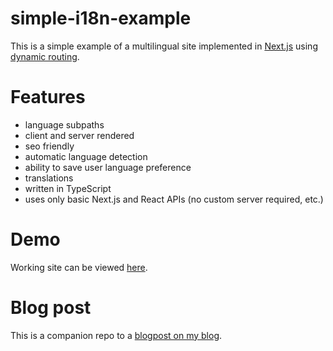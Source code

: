# simple-i18n-example

This is a simple example of a multilingual site implemented in [Next.js](https://nextjs.org/) using [dynamic routing](https://nextjs.org/docs#dynamic-routing).

# Features

- language subpaths
- client and server rendered
- seo friendly
- automatic language detection
- ability to save user language preference
- translations
- written in TypeScript
- uses only basic Next.js and React APIs (no custom server required, etc.)

# Demo

Working site can be viewed [here](https://simple-i18n.fwojciec.now.sh/en).

# Blog post

This is a companion repo to a [blogpost on my blog](https:/w11i.me/simple-i18n-in-next-js).
